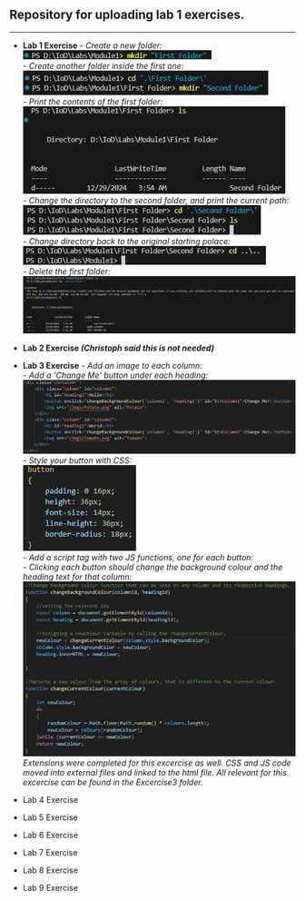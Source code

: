 ## Repository for uploading lab 1 exercises.

---

- **Lab 1 Exercise**
*- Create a new folder:* <br>
![Screenshot of Excercise1-1](/Lab%20Screenshots/Excercise1/Excercise1-1.png)<br>
*- Create another folder inside the first one:*<br>
![Screenshot of Excercise1-2](/Lab%20Screenshots/Excercise1/Excercise1-2.png)<br>
*- Print the contents of the first folder:*<br>
![Screenshot of Excercise1-3](/Lab%20Screenshots/Excercise1/Excercise1-3.png)<br>
*- Change the directory to the second folder, and print the current path:*<br>
![Screenshot of Excercise1-4](/Lab%20Screenshots/Excercise1/Excercise1-4.png)<br>
*- Change directory back to the original starting polace:*<br>
![Screenshot of Excercise1-5](/Lab%20Screenshots/Excercise1/Excercise1-5.png)<br>
*- Delete the first folder:*<br>
![Screenshot of Excercise1-6](/Lab%20Screenshots/Excercise1/Excercise1-6.png)<br>

- **Lab 2 Exercise *(Christoph said this is not needed)***

- **Lab 3 Exercise** 
*- Add an image to each column:*<br>
*- Add a 'Change Me' button under each heading:*<br>
![Screenshot of Excercise3-1,2](/Lab%20Screenshots/Excercise3/Excercise3-1,2.png)<br>
*- Style your button with CSS:*<br>
![Screenshot of Excercise3-3](/Lab%20Screenshots/Excercise3/Excercise3-3.png)<br>
*- Add a script tag with two JS functions, one for each button:*<br>
*- Clicking each button should change the background colour and the heading text for that column:*<br>
![Screenshot of Excercise3-4,5](/Lab%20Screenshots/Excercise3/Excercise3-4,5.png)<br>
*Extensions were completed for this excercise as well. CSS and JS code moved into external files and linked to the html file. All relevant for this excercise can be found in the Excercise3 folder.*<br>
- Lab 4 Exercise
- Lab 5 Exercise
- Lab 6 Exercise
- Lab 7 Exercise
- Lab 8 Exercise
- Lab 9 Exercise
